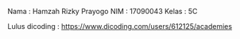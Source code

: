 Nama  : Hamzah Rizky Prayogo
NIM   : 17090043 
Kelas : 5C

Lulus dicoding : https://www.dicoding.com/users/612125/academies
